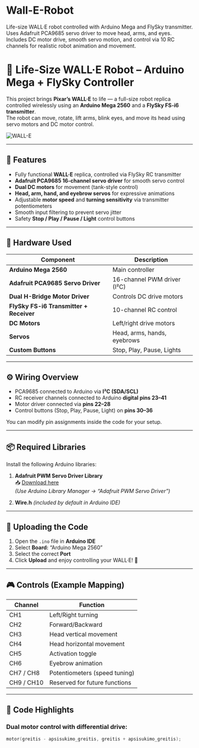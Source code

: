 # Wall-E-Robot
Life-size WALL·E robot controlled with Arduino Mega and FlySky transmitter. Uses Adafruit PCA9685 servo driver to move head, arms, and eyes. Includes DC motor drive, smooth servo motion, and control via 10 RC channels for realistic robot animation and movement.

# 🤖 Life-Size WALL·E Robot – Arduino Mega + FlySky Controller

This project brings **Pixar’s WALL·E** to life — a full-size robot replica controlled wirelessly using an **Arduino Mega 2560** and a **FlySky FS-i6 transmitter**.  
The robot can move, rotate, lift arms, blink eyes, and move its head using servo motors and DC motor control.

![WALL-E](https://upload.wikimedia.org/wikipedia/en/5/58/WALL-E_character.jpg)

---

## 🧠 Features

- Fully functional **WALL·E** replica, controlled via FlySky RC transmitter  
- **Adafruit PCA9685 16-channel servo driver** for smooth servo control  
- **Dual DC motors** for movement (tank-style control)  
- **Head, arm, hand, and eyebrow servos** for expressive animations  
- Adjustable **motor speed** and **turning sensitivity** via transmitter potentiometers  
- Smooth input filtering to prevent servo jitter  
- Safety **Stop / Play / Pause / Light** control buttons  

---

## 🧩 Hardware Used

| Component | Description |
|------------|-------------|
| **Arduino Mega 2560** | Main controller |
| **Adafruit PCA9685 Servo Driver** | 16-channel PWM driver (I²C) |
| **Dual H-Bridge Motor Driver** | Controls DC drive motors |
| **FlySky FS-i6 Transmitter + Receiver** | 10-channel RC control |
| **DC Motors** | Left/right drive motors |
| **Servos** | Head, arms, hands, eyebrows |
| **Custom Buttons** | Stop, Play, Pause, Lights |

---

## ⚙️ Wiring Overview

- PCA9685 connected to Arduino via **I²C (SDA/SCL)**  
- RC receiver channels connected to Arduino **digital pins 23–41**  
- Motor driver connected via **pins 22–28**  
- Control buttons (Stop, Play, Pause, Light) on **pins 30–36**  

You can modify pin assignments inside the code for your setup.

---

## 📦 Required Libraries

Install the following Arduino libraries:

1. **Adafruit PWM Servo Driver Library**  
   📥 [Download here](https://github.com/adafruit/Adafruit-PWM-Servo-Driver-Library)  
   *(Use Arduino Library Manager → “Adafruit PWM Servo Driver”)*

2. **Wire.h** *(included by default in Arduino IDE)*

---

## 🚀 Uploading the Code

1. Open the `.ino` file in **Arduino IDE**  
2. Select **Board:** “Arduino Mega 2560”  
3. Select the correct **Port**  
4. Click **Upload** and enjoy controlling your WALL·E! 🦾  

---

## 🎮 Controls (Example Mapping)

| Channel | Function |
|----------|-----------|
| CH1 | Left/Right turning |
| CH2 | Forward/Backward |
| CH3 | Head vertical movement |
| CH4 | Head horizontal movement |
| CH5 | Activation toggle |
| CH6 | Eyebrow animation |
| CH7 / CH8 | Potentiometers (speed tuning) |
| CH9 / CH10 | Reserved for future functions |

---

## 🧠 Code Highlights


### Dual motor control with differential drive:
```cpp
motor(greitis - apsisukimo_greitis, greitis + apsisukimo_greitis);

